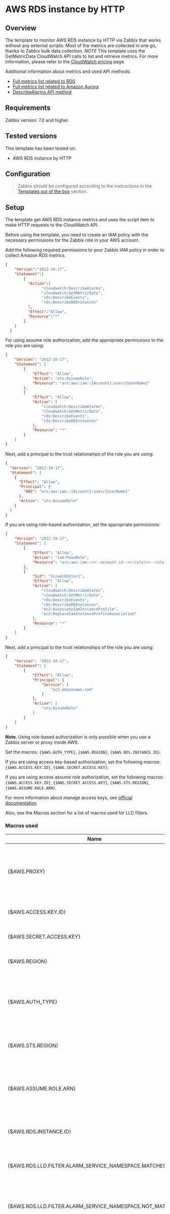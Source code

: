 
# AWS RDS instance by HTTP

## Overview

The template to monitor AWS RDS instance by HTTP via Zabbix that works without any external scripts.
Most of the metrics are collected in one go, thanks to Zabbix bulk data collection.
*NOTE*
This template uses the GetMetricData CloudWatch API calls to list and retrieve metrics.
For more information, please refer to the [CloudWatch pricing](https://aws.amazon.com/cloudwatch/pricing/) page.

Additional information about metrics and used API methods:

* [Full metrics list related to RDS](https://docs.aws.amazon.com/AmazonRDS/latest/UserGuide/rds-metrics.html)
* [Full metrics list related to Amazon Aurora](https://docs.aws.amazon.com/AmazonRDS/latest/AuroraUserGuide/Aurora.AuroraMySQL.Monitoring.Metrics.html#Aurora.AuroraMySQL.Monitoring.Metrics.instances)
* [DescribeAlarms API method](https://docs.aws.amazon.com/AmazonCloudWatch/latest/APIReference/API_DescribeAlarms.html)


## Requirements

Zabbix version: 7.0 and higher.

## Tested versions

This template has been tested on:
- AWS RDS instance by HTTP

## Configuration

> Zabbix should be configured according to the instructions in the [Templates out of the box](https://www.zabbix.com/documentation/7.0/manual/config/templates_out_of_the_box) section.

## Setup

The template get AWS RDS instance metrics and uses the script item to make HTTP requests to the CloudWatch API.

Before using the template, you need to create an IAM policy with the necessary permissions for the Zabbix role in your AWS account.

Add the following required permissions to your Zabbix IAM policy in order to collect Amazon RDS metrics.
```json
{
    "Version":"2012-10-17",
    "Statement":[
        {
          "Action":[
                "cloudwatch:DescribeAlarms",
                "cloudwatch:GetMetricData",
                "rds:DescribeEvents",
                "rds:DescribeDBInstances"
          ],
          "Effect":"Allow",
          "Resource":"*"
        }
    ]
  }
```
For using assume role authorization, add the appropriate permissions to the role you are using:
```json
{
    "Version": "2012-10-17",
    "Statement": [
        {
            "Effect": "Allow",
            "Action": "sts:AssumeRole",
            "Resource": "arn:aws:iam::{Account}:user/{UserName}"
        },
        {
            "Effect": "Allow",
            "Action": [
                "cloudwatch:DescribeAlarms",
                "cloudwatch:GetMetricData",
                "rds:DescribeEvents",
                "rds:DescribeDBInstances"
            ],
            "Resource": "*"
        }
    ]
}
```
Next, add a principal to the trust relationships of the role you are using:
```json
{
  "Version": "2012-10-17",
  "Statement": [
    {
      "Effect": "Allow",
      "Principal": {
        "AWS": "arn:aws:iam::{Account}:user/{UserName}"
      },
      "Action": "sts:AssumeRole"
    }
  ]
}
```
If you are using role-based authorization, set the appropriate permissions:
```json
{
    "Version": "2012-10-17",
    "Statement": [
        {
            "Effect": "Allow",
            "Action": "iam:PassRole",
            "Resource": "arn:aws:iam::<<--account-id-->>:role/<<--role_name-->>"
        },
        {
            "Sid": "VisualEditor1",
            "Effect": "Allow",
            "Action": [
                "cloudwatch:DescribeAlarms",
                "cloudwatch:GetMetricData",
                "rds:DescribeEvents",
                "rds:DescribeDBInstances",
                "ec2:AssociateIamInstanceProfile",
                "ec2:ReplaceIamInstanceProfileAssociation"
            ],
            "Resource": "*"
        }
    ]
}
```
Next, add a principal to the trust relationships of the role you are using:
```json
{
    "Version": "2012-10-17",
    "Statement": [
        {
            "Effect": "Allow",
            "Principal": {
                "Service": [
                    "ec2.amazonaws.com"
                ]
            },
            "Action": [
                "sts:AssumeRole"
            ]
        }
    ]
}
```
**Note**, Using role-based authorization is only possible when you use a Zabbix server or proxy inside AWS.

Set the macros: `{$AWS.AUTH_TYPE}`, `{$AWS.REGION}`, `{$AWS.RDS.INSTANCE.ID}`.

If you are using access key-based authorization, set the following macros: `{$AWS.ACCESS.KEY.ID}`, `{$AWS.SECRET.ACCESS.KEY}`.

If you are using access assume role authorization, set the following macros: `{$AWS.ACCESS.KEY.ID}`, `{$AWS.SECRET.ACCESS.KEY}`, `{$AWS.STS.REGION}`, `{$AWS.ASSUME.ROLE.ARN}`.

For more information about manage access keys, see [official documentation](https://docs.aws.amazon.com/general/latest/gr/aws-sec-cred-types.html#access-keys-and-secret-access-keys)

Also, see the Macros section for a list of macros used for LLD filters.


### Macros used

|Name|Description|Default|
|----|-----------|-------|
|{$AWS.PROXY}|<p>Sets HTTP proxy value. If this macro is empty then no proxy is used.</p>||
|{$AWS.ACCESS.KEY.ID}|<p>Access key ID.</p>||
|{$AWS.SECRET.ACCESS.KEY}|<p>Secret access key.</p>||
|{$AWS.REGION}|<p>Amazon RDS Region code.</p>|`us-west-1`|
|{$AWS.AUTH_TYPE}|<p>Authorization method. Possible values: `access_key`, `assume_role`, `role_base`.</p>|`access_key`|
|{$AWS.STS.REGION}|<p>Region used in assume role request.</p>|`us-east-1`|
|{$AWS.ASSUME.ROLE.ARN}|<p>ARN assume role; add when using the `assume_role` authorization method.</p>||
|{$AWS.RDS.INSTANCE.ID}|<p>RDS DB Instance identifier.</p>||
|{$AWS.RDS.LLD.FILTER.ALARM_SERVICE_NAMESPACE.MATCHES}|<p>Filter of discoverable alarms by namespace.</p>|`.*`|
|{$AWS.RDS.LLD.FILTER.ALARM_SERVICE_NAMESPACE.NOT_MATCHES}|<p>Filter to exclude discovered alarms by namespace.</p>|`CHANGE_IF_NEEDED`|
|{$AWS.RDS.LLD.FILTER.ALARM_NAME.MATCHES}|<p>Filter of discoverable alarms by name.</p>|`.*`|
|{$AWS.RDS.LLD.FILTER.ALARM_NAME.NOT_MATCHES}|<p>Filter to exclude discovered alarms by name.</p>|`CHANGE_IF_NEEDED`|
|{$AWS.RDS.LLD.FILTER.EVENT_CATEGORY.MATCHES}|<p>Filter of discoverable events by category.</p>|`.*`|
|{$AWS.RDS.LLD.FILTER.EVENT_CATEGORY.NOT_MATCHES}|<p>Filter to exclude discovered events by category.</p>|`CHANGE_IF_NEEDED`|
|{$AWS.RDS.LLD.FILTER.EVENT_SOURCE_TYPE.MATCHES}|<p>Filter of discoverable events by source type.</p>|`.*`|
|{$AWS.RDS.LLD.FILTER.EVENT_SOURCE_TYPE.NOT_MATCHES}|<p>Filter to exclude discovered events by source type.</p>|`CHANGE_IF_NEEDED`|
|{$AWS.RDS.CPU.UTIL.WARN.MAX}|<p>The warning threshold of the CPU utilization expressed in %.</p>|`85`|
|{$AWS.RDS.CPU.CREDIT.BALANCE.MIN.WARN}|<p>Minimum number of free earned CPU credits for trigger expression.</p>|`50`|
|{$AWS.EBS.IO.CREDIT.BALANCE.MIN.WARN}|<p>Minimum percentage of I/O credits remaining for trigger expression.</p>|`20`|
|{$AWS.EBS.BYTE.CREDIT.BALANCE.MIN.WARN}|<p>Minimum percentage of Byte credits remaining for trigger expression.</p>|`20`|
|{$AWS.RDS.BURST.CREDIT.BALANCE.MIN.WARN}|<p>Minimum percentage of Byte credits remaining for trigger expression.</p>|`20`|

### Items

|Name|Description|Type|Key and additional info|
|----|-----------|----|-----------------------|
|Get metrics data|<p>Get instance metrics.</p><p>Full metrics list related to RDS: https://docs.aws.amazon.com/AmazonRDS/latest/UserGuide/rds-metrics.html</p><p>Full metrics list related to Amazon Aurora: https://docs.aws.amazon.com/AmazonRDS/latest/AuroraUserGuide/Aurora.AuroraMySQL.Monitoring.Metrics.html#Aurora.AuroraMySQL.Monitoring.Metrics.instances</p>|Script|aws.rds.get_metrics<p>**Preprocessing**</p><ul><li><p>Check for not supported value: `any error`</p><p>⛔️Custom on fail: Discard value</p></li></ul>|
|Get instance info|<p>Get instance info.</p><p>DescribeDBInstances API method: https://docs.aws.amazon.com/AmazonRDS/latest/APIReference/API_DescribeDBInstances.html</p>|Script|aws.rds.get_instance_info<p>**Preprocessing**</p><ul><li><p>Check for not supported value: `any error`</p><p>⛔️Custom on fail: Discard value</p></li></ul>|
|Get instance alarms data|<p>DescribeAlarms API method: https://docs.aws.amazon.com/AmazonCloudWatch/latest/APIReference/API_DescribeAlarms.html</p>|Script|aws.rds.get_alarms<p>**Preprocessing**</p><ul><li><p>Check for not supported value: `any error`</p><p>⛔️Custom on fail: Discard value</p></li></ul>|
|Get instance events data|<p>DescribeEvents API method: https://docs.aws.amazon.com/AmazonRDS/latest/APIReference/API_DescribeEvents.html</p>|Script|aws.rds.get_events<p>**Preprocessing**</p><ul><li><p>Check for not supported value: `any error`</p><p>⛔️Custom on fail: Discard value</p></li></ul>|
|Get metrics check|<p>Data collection check.</p>|Dependent item|aws.rds.metrics.check<p>**Preprocessing**</p><ul><li><p>JSON Path: `$.error`</p><p>⛔️Custom on fail: Set value to</p></li><li><p>Discard unchanged with heartbeat: `3h`</p></li></ul>|
|Get instance info check|<p>Data collection check.</p>|Dependent item|aws.rds.instance_info.check<p>**Preprocessing**</p><ul><li><p>JSON Path: `$.error`</p><p>⛔️Custom on fail: Set value to</p></li><li><p>Discard unchanged with heartbeat: `3h`</p></li></ul>|
|Get alarms check|<p>Data collection check.</p>|Dependent item|aws.rds.alarms.check<p>**Preprocessing**</p><ul><li><p>JSON Path: `$.error`</p><p>⛔️Custom on fail: Set value to</p></li><li><p>Discard unchanged with heartbeat: `3h`</p></li></ul>|
|Get events check|<p>Data collection check.</p>|Dependent item|aws.rds.events.check<p>**Preprocessing**</p><ul><li><p>JSON Path: `$.error`</p><p>⛔️Custom on fail: Set value to</p></li><li><p>Discard unchanged with heartbeat: `3h`</p></li></ul>|
|Class|<p>Contains the name of the compute and memory capacity class of the DB instance.</p>|Dependent item|aws.rds.class<p>**Preprocessing**</p><ul><li><p>JSON Path: `$[*].DBInstanceClass.first()`</p></li><li><p>Discard unchanged with heartbeat: `3h`</p></li></ul>|
|Engine|<p>Database engine.</p>|Dependent item|aws.rds.engine<p>**Preprocessing**</p><ul><li><p>JSON Path: `$..Engine.first()`</p></li><li><p>Discard unchanged with heartbeat: `3h`</p></li></ul>|
|Engine version|<p>Indicates the database engine version.</p>|Dependent item|aws.rds.engine.version<p>**Preprocessing**</p><ul><li><p>JSON Path: `$[*].EngineVersion.first()`</p></li><li><p>Discard unchanged with heartbeat: `3h`</p></li></ul>|
|Status|<p>Specifies the current state of this database.</p><p>All possible status values and their description: https://docs.aws.amazon.com/AmazonRDS/latest/UserGuide/accessing-monitoring.html#Overview.DBInstance.Status</p>|Dependent item|aws.rds.status<p>**Preprocessing**</p><ul><li><p>JSON Path: `$..DBInstanceStatus.first()`</p></li><li><p>Discard unchanged with heartbeat: `3h`</p></li></ul>|
|Storage type|<p>Specifies the storage type associated with DB instance.</p>|Dependent item|aws.rds.storage_type<p>**Preprocessing**</p><ul><li><p>JSON Path: `$[*].StorageType.first()`</p></li><li><p>Discard unchanged with heartbeat: `3h`</p></li></ul>|
|Create time|<p>Provides the date and time the DB instance was created.</p>|Dependent item|aws.rds.create_time<p>**Preprocessing**</p><ul><li><p>JSON Path: `$..InstanceCreateTime.first()`</p></li></ul>|
|Storage: Allocated|<p>Specifies the allocated storage size specified in gibibytes (GiB).</p>|Dependent item|aws.rds.storage.allocated<p>**Preprocessing**</p><ul><li><p>JSON Path: `$[*].AllocatedStorage.first()`</p></li><li><p>Discard unchanged with heartbeat: `3h`</p></li></ul>|
|Storage: Max allocated|<p>The upper limit in gibibytes (GiB) to which Amazon RDS can automatically scale the storage of the DB instance.</p><p>If limit is not specified returns -1.</p>|Dependent item|aws.rds.storage.max_allocated<p>**Preprocessing**</p><ul><li><p>JavaScript: `The text is too long. Please see the template.`</p></li><li><p>Discard unchanged with heartbeat: `3h`</p></li></ul>|
|Read replica: State|<p>The status of a read replica. If the instance isn't a read replica, this is blank.</p><p>Boolean value that is true if the instance is operating normally, or false if the instance is in an error state.</p>|Dependent item|aws.rds.read_replica_state<p>**Preprocessing**</p><ul><li><p>JSON Path: `$..StatusInfos..Normal.first()`</p><p>⛔️Custom on fail: Discard value</p></li><li>Boolean to decimal</li><li><p>Discard unchanged with heartbeat: `3h`</p></li></ul>|
|Read replica: Status|<p>The status of a read replica. If the instance isn't a read replica, this is blank.</p><p>Status of the DB instance. For a StatusType of read replica, the values can be replicating, replication stop point set, replication stop point reached, error, stopped, or terminated.</p>|Dependent item|aws.rds.read_replica_status<p>**Preprocessing**</p><ul><li><p>JSON Path: `$..StatusInfos..Status.first()`</p><p>⛔️Custom on fail: Discard value</p></li><li><p>Discard unchanged with heartbeat: `3h`</p></li></ul>|
|Swap usage|<p>The amount of swap space used.</p><p>This metric is available for the Aurora PostgreSQL DB instance classes db.t3.medium, db.t3.large, db.r4.large, db.r4.xlarge, db.r5.large, db.r5.xlarge, db.r6g.large, and db.r6g.xlarge.</p><p>For Aurora MySQL, this metric applies only to db.t* DB instance classes.</p><p>This metric is not available for SQL Server.</p>|Dependent item|aws.rds.swap_usage<p>**Preprocessing**</p><ul><li><p>JSON Path: `$.[?(@.Label == "SwapUsage")].Values.first().first()`</p><p>⛔️Custom on fail: Discard value</p></li></ul>|
|Disk: Write IOPS|<p>The number of write records generated per second. This is more or less the number of log records generated by the database. These do not correspond to 8K page writes, and do not correspond to network packets sent.</p>|Dependent item|aws.rds.write_iops.rate<p>**Preprocessing**</p><ul><li><p>JSON Path: `$.[?(@.Label == "WriteIOPS")].Values.first().first()`</p><p>⛔️Custom on fail: Discard value</p></li></ul>|
|Disk: Write latency|<p>The average amount of time taken per disk I/O operation.</p>|Dependent item|aws.rds.write_latency<p>**Preprocessing**</p><ul><li><p>JSON Path: `$.[?(@.Label == "WriteLatency")].Values.first().first()`</p><p>⛔️Custom on fail: Discard value</p></li></ul>|
|Disk: Write throughput|<p>The average number of bytes written to persistent storage every second.</p>|Dependent item|aws.rds.write_throughput.rate<p>**Preprocessing**</p><ul><li><p>JSON Path: `$.[?(@.Label == "WriteThroughput")].Values.first().first()`</p><p>⛔️Custom on fail: Discard value</p></li></ul>|
|Network: Receive throughput|<p>The incoming (Receive) network traffic on the DB instance, including both customer database traffic and Amazon RDS traffic used for monitoring and replication.</p>|Dependent item|aws.rds.network_receive_throughput.rate<p>**Preprocessing**</p><ul><li><p>JSON Path: `The text is too long. Please see the template.`</p><p>⛔️Custom on fail: Discard value</p></li></ul>|
|Burst balance|<p>The percent of General Purpose SSD (gp2) burst-bucket I/O credits available.</p>|Dependent item|aws.rds.burst_balance<p>**Preprocessing**</p><ul><li><p>JSON Path: `$.[?(@.Label == "BurstBalance")].Values.first().first()`</p><p>⛔️Custom on fail: Discard value</p></li></ul>|
|CPU: Utilization|<p>The percentage of CPU utilization.</p>|Dependent item|aws.rds.cpu.utilization<p>**Preprocessing**</p><ul><li><p>JSON Path: `$.[?(@.Label == "CPUUtilization")].Values.first().first()`</p><p>⛔️Custom on fail: Discard value</p></li></ul>|
|Credit CPU: Balance|<p>The number of CPU credits that an instance has accumulated, reported at 5-minute intervals.</p><p>You can use this metric to determine how long a DB instance can burst beyond its baseline performance level at a given rate.</p><p>When an instance is running, credits in the CPUCreditBalance don't expire. When the instance stops, the CPUCreditBalance does not persist, and all accrued credits are lost.</p><p></p><p>This metric applies only to db.t2.small and db.t2.medium instances for Aurora MySQL, and to db.t3 instances for Aurora PostgreSQL.</p>|Dependent item|aws.rds.cpu.credit_balance<p>**Preprocessing**</p><ul><li><p>JSON Path: `$.[?(@.Label == "CPUCreditBalance")].Values.first().first()`</p><p>⛔️Custom on fail: Discard value</p></li></ul>|
|Credit CPU: Usage|<p>The number of CPU credits consumed during the specified period, reported at 5-minute intervals.</p><p>This metric measures the amount of time during which physical CPUs have been used for processing instructions by virtual CPUs allocated to the DB instance.</p><p></p><p>This metric applies only to db.t2.small and db.t2.medium instances for Aurora MySQL, and to db.t3 instances for Aurora PostgreSQL</p>|Dependent item|aws.rds.cpu.credit_usage<p>**Preprocessing**</p><ul><li><p>JSON Path: `$.[?(@.Label == "CPUCreditUsage")].Values.first().first()`</p><p>⛔️Custom on fail: Discard value</p></li></ul>|
|Connections|<p>The number of client network connections to the database instance.</p><p>The number of database sessions can be higher than the metric value because the metric value doesn't include the following:</p><p></p><p>- Sessions that no longer have a network connection but which the database hasn't cleaned up</p><p>- Sessions created by the database engine for its own purposes</p><p>- Sessions created by the database engine's parallel execution capabilities</p><p>- Sessions created by the database engine job scheduler</p><p>- Amazon Aurora/RDS connections</p>|Dependent item|aws.rds.database_connections<p>**Preprocessing**</p><ul><li><p>JSON Path: `The text is too long. Please see the template.`</p><p>⛔️Custom on fail: Discard value</p></li></ul>|
|Disk: Queue depth|<p>The number of outstanding read/write requests waiting to access the disk.</p>|Dependent item|aws.rds.disk_queue_depth<p>**Preprocessing**</p><ul><li><p>JSON Path: `$.[?(@.Label == "DiskQueueDepth")].Values.first().first()`</p><p>⛔️Custom on fail: Discard value</p></li></ul>|
|EBS: Byte balance|<p>The percentage of throughput credits remaining in the burst bucket of your RDS database. This metric is available for basic monitoring only.</p><p>To find the instance sizes that support this metric, see the instance sizes with an asterisk (*) in the EBS optimized by default table (https://docs.aws.amazon.com/AWSEC2/latest/UserGuide/ebs-optimized.html#current) in Amazon RDS User Guide for Linux Instances.</p>|Dependent item|aws.rds.ebs_byte_balance<p>**Preprocessing**</p><ul><li><p>JSON Path: `$.[?(@.Label == "EBSByteBalance%")].Values.first().first()`</p><p>⛔️Custom on fail: Discard value</p></li></ul>|
|EBS: IO balance|<p>The percentage of I/O credits remaining in the burst bucket of your RDS database. This metric is available for basic monitoring only.</p><p>To find the instance sizes that support this metric, see the instance sizes with an asterisk (*) in the EBS optimized by default table (https://docs.aws.amazon.com/AWSEC2/latest/UserGuide/ebs-optimized.html#current) in Amazon RDS User Guide for Linux Instances.</p>|Dependent item|aws.rds.ebs_io_balance<p>**Preprocessing**</p><ul><li><p>JSON Path: `$.[?(@.Label == "EBSIOBalance%")].Values.first().first()`</p><p>⛔️Custom on fail: Discard value</p></li></ul>|
|Memory, freeable|<p>The amount of available random access memory.</p><p></p><p>For MariaDB, MySQL, Oracle, and PostgreSQL DB instances, this metric reports the value of the MemAvailable field of /proc/meminfo.</p>|Dependent item|aws.rds.freeable_memory<p>**Preprocessing**</p><ul><li><p>JSON Path: `$.[?(@.Label == "FreeableMemory")].Values.first().first()`</p><p>⛔️Custom on fail: Discard value</p></li></ul>|
|Storage: Local free|<p>The amount of local storage available, in bytes.</p><p></p><p>Unlike for other DB engines, for Aurora DB instances this metric reports the amount of storage available to each DB instance.</p><p>This value depends on the DB instance class. You can increase the amount of free storage space for an instance by choosing a larger DB instance class for your instance.</p><p>(This doesn't apply to Aurora Serverless v2.)</p>|Dependent item|aws.rds.free_local_storage<p>**Preprocessing**</p><ul><li><p>JSON Path: `$.[?(@.Label == "FreeLocalStorage")].Values.first().first()`</p><p>⛔️Custom on fail: Discard value</p></li></ul>|
|Network: Receive throughput|<p>The incoming (receive) network traffic on the DB instance, including both customer database traffic and Amazon RDS traffic used for monitoring and replication.</p><p>For Amazon Aurora: The amount of network throughput received from the Aurora storage subsystem by each instance in the DB cluster.</p>|Dependent item|aws.rds.storage_network_receive_throughput<p>**Preprocessing**</p><ul><li><p>JSON Path: `The text is too long. Please see the template.`</p><p>⛔️Custom on fail: Discard value</p></li></ul>|
|Network: Transmit throughput|<p>The outgoing (transmit) network traffic on the DB instance, including both customer database traffic and Amazon RDS traffic used for monitoring and replication.</p><p>For Amazon Aurora: The amount of network throughput sent to the Aurora storage subsystem by each instance in the Aurora MySQL DB cluster.</p>|Dependent item|aws.rds.storage_network_transmit_throughput<p>**Preprocessing**</p><ul><li><p>JSON Path: `The text is too long. Please see the template.`</p><p>⛔️Custom on fail: Discard value</p></li></ul>|
|Disk: Read IOPS|<p>The average number of disk I/O operations per second. Aurora PostgreSQL-Compatible Edition reports read and write IOPS separately, in 1-minute intervals.</p>|Dependent item|aws.rds.read_iops.rate<p>**Preprocessing**</p><ul><li><p>JSON Path: `$.[?(@.Label == "ReadIOPS")].Values.first().first()`</p><p>⛔️Custom on fail: Discard value</p></li></ul>|
|Disk: Read latency|<p>The average amount of time taken per disk I/O operation.</p>|Dependent item|aws.rds.read_latency<p>**Preprocessing**</p><ul><li><p>JSON Path: `$.[?(@.Label == "ReadLatency")].Values.first().first()`</p><p>⛔️Custom on fail: Discard value</p></li></ul>|
|Disk: Read throughput|<p>The average number of bytes read from disk per second.</p>|Dependent item|aws.rds.read_throughput.rate<p>**Preprocessing**</p><ul><li><p>JSON Path: `$.[?(@.Label == "ReadThroughput")].Values.first().first()`</p><p>⛔️Custom on fail: Discard value</p></li></ul>|
|Network: Transmit throughput|<p>The outgoing (Transmit) network traffic on the DB instance, including both customer database traffic and Amazon RDS traffic used for monitoring and replication.</p>|Dependent item|aws.rds.network_transmit_throughput.rate<p>**Preprocessing**</p><ul><li><p>JSON Path: `The text is too long. Please see the template.`</p><p>⛔️Custom on fail: Discard value</p></li></ul>|
|Network: Throughput|<p>The amount of network throughput both received from and transmitted to clients by each instance in the Aurora MySQL DB cluster, in bytes per second. This throughput doesn't include network traffic between instances in the DB cluster and the cluster volume.</p>|Dependent item|aws.rds.network_throughput.rate<p>**Preprocessing**</p><ul><li><p>JSON Path: `$.[?(@.Label == "NetworkThroughput")].Values.first().first()`</p><p>⛔️Custom on fail: Discard value</p></li></ul>|
|Storage: Space free|<p>The amount of available storage space.</p>|Dependent item|aws.rds.free_storage_space<p>**Preprocessing**</p><ul><li><p>JSON Path: `$.[?(@.Label == "FreeStorageSpace")].Values.first().first()`</p><p>⛔️Custom on fail: Discard value</p></li></ul>|
|Disk: Read IOPS, local storage|<p>The average number of disk read I/O operations to local storage per second. Only applies to Multi-AZ DB clusters.</p>|Dependent item|aws.rds.read_iops_local_storage.rate<p>**Preprocessing**</p><ul><li><p>JSON Path: `The text is too long. Please see the template.`</p><p>⛔️Custom on fail: Discard value</p></li></ul>|
|Disk: Read latency, local storage|<p>The average amount of time taken per disk I/O operation for local storage. Only applies to Multi-AZ DB clusters.</p>|Dependent item|aws.rds.read_latency_local_storage<p>**Preprocessing**</p><ul><li><p>JSON Path: `The text is too long. Please see the template.`</p><p>⛔️Custom on fail: Discard value</p></li></ul>|
|Disk: Read throughput, local storage|<p>The average number of bytes read from disk per second for local storage. Only applies to Multi-AZ DB clusters.</p>|Dependent item|aws.rds.read_throughput_local_storage.rate<p>**Preprocessing**</p><ul><li><p>JSON Path: `The text is too long. Please see the template.`</p><p>⛔️Custom on fail: Discard value</p></li></ul>|
|Replication: Lag|<p>The amount of time a read replica DB instance lags behind the source DB instance. Applies to MySQL, MariaDB, Oracle, PostgreSQL, and SQL Server read replicas.</p>|Dependent item|aws.rds.replica_lag<p>**Preprocessing**</p><ul><li><p>JSON Path: `$.[?(@.Label == "ReplicaLag")].Values.first().first()`</p><p>⛔️Custom on fail: Discard value</p></li></ul>|
|Disk: Write IOPS, local storage|<p>The average number of disk write I/O operations per second on local storage in a Multi-AZ DB cluster.</p>|Dependent item|aws.rds.write_iops_local_storage.rate<p>**Preprocessing**</p><ul><li><p>JSON Path: `The text is too long. Please see the template.`</p><p>⛔️Custom on fail: Discard value</p></li></ul>|
|Disk: Write latency, local storage|<p>The average amount of time taken per disk I/O operation on local storage in a Multi-AZ DB cluster.</p>|Dependent item|aws.rds.write_latency_local_storage<p>**Preprocessing**</p><ul><li><p>JSON Path: `The text is too long. Please see the template.`</p><p>⛔️Custom on fail: Discard value</p></li></ul>|
|Disk: Write throughput, local storage|<p>The average number of bytes written to disk per second for local storage.</p>|Dependent item|aws.rds.write_throughput_local_storage.rate<p>**Preprocessing**</p><ul><li><p>JSON Path: `The text is too long. Please see the template.`</p><p>⛔️Custom on fail: Discard value</p></li></ul>|
|SQLServer: Failed agent jobs|<p>The number of failed Microsoft SQL Server Agent jobs during the last minute.</p>|Dependent item|aws.rds.failed_sql_server_agent_jobs_count<p>**Preprocessing**</p><ul><li><p>JSON Path: `The text is too long. Please see the template.`</p><p>⛔️Custom on fail: Discard value</p></li></ul>|
|Disk: Binlog Usage|<p>The amount of disk space occupied by binary logs on the master. Applies to MySQL read replicas.</p>|Dependent item|aws.rds.bin_log_disk_usage<p>**Preprocessing**</p><ul><li><p>JSON Path: `$.[?(@.Label == "BinLogDiskUsage")].Values.first().first()`</p><p>⛔️Custom on fail: Discard value</p></li></ul>|

### Triggers

|Name|Description|Expression|Severity|Dependencies and additional info|
|----|-----------|----------|--------|--------------------------------|
|Failed to get metrics data|<p>Failed to get CloudWatch metrics for RDS.</p>|`length(last(/AWS RDS instance by HTTP/aws.rds.metrics.check))>0`|Warning||
|Failed to get instance data|<p>Failed to get CloudWatch instance info for RDS.</p>|`length(last(/AWS RDS instance by HTTP/aws.rds.instance_info.check))>0`|Warning||
|Failed to get alarms data|<p>Failed to get CloudWatch alarms for RDS.</p>|`length(last(/AWS RDS instance by HTTP/aws.rds.alarms.check))>0`|Warning||
|Failed to get events data|<p>Failed to get CloudWatch events for RDS.</p>|`length(last(/AWS RDS instance by HTTP/aws.rds.events.check))>0`|Warning||
|Read replica in error state|<p>The status of a read replica.<br>False if the instance is in an error state.</p>|`last(/AWS RDS instance by HTTP/aws.rds.read_replica_state)=0`|Average||
|Burst balance is too low||`max(/AWS RDS instance by HTTP/aws.rds.burst_balance,5m)<{$AWS.RDS.BURST.CREDIT.BALANCE.MIN.WARN}`|Warning||
|High CPU utilization|<p>The CPU utilization is too high. The system might be slow to respond.</p>|`min(/AWS RDS instance by HTTP/aws.rds.cpu.utilization,15m)>{$AWS.RDS.CPU.UTIL.WARN.MAX}`|Warning||
|Instance CPU Credit balance is too low|<p>The number of earned CPU credits has been less than {$AWS.RDS.CPU.CREDIT.BALANCE.MIN.WARN} in the last 5 minutes.</p>|`max(/AWS RDS instance by HTTP/aws.rds.cpu.credit_balance,5m)<{$AWS.RDS.CPU.CREDIT.BALANCE.MIN.WARN}`|Warning||
|Byte Credit balance is too low||`max(/AWS RDS instance by HTTP/aws.rds.ebs_byte_balance,5m)<{$AWS.EBS.BYTE.CREDIT.BALANCE.MIN.WARN}`|Warning||
|I/O Credit balance is too low||`max(/AWS RDS instance by HTTP/aws.rds.ebs_io_balance,5m)<{$AWS.EBS.IO.CREDIT.BALANCE.MIN.WARN}`|Warning||

### LLD rule Instance Alarms discovery

|Name|Description|Type|Key and additional info|
|----|-----------|----|-----------------------|
|Instance Alarms discovery|<p>Discovery instance alarms.</p>|Dependent item|aws.rds.alarms.discovery<p>**Preprocessing**</p><ul><li><p>JavaScript: `The text is too long. Please see the template.`</p></li><li><p>Discard unchanged with heartbeat: `3h`</p></li></ul>|

### Item prototypes for Instance Alarms discovery

|Name|Description|Type|Key and additional info|
|----|-----------|----|-----------------------|
|[{#ALARM_NAME}]: State reason|<p>An explanation for the alarm state, in text format.</p><p>Alarm description:</p><p>{#ALARM_DESCRIPTION}</p>|Dependent item|aws.rds.alarm.state_reason["{#ALARM_NAME}"]<p>**Preprocessing**</p><ul><li><p>JSON Path: `$.[?(@.AlarmName == "{#ALARM_NAME}")].StateReason.first()`</p><p>⛔️Custom on fail: Discard value</p></li><li><p>Discard unchanged with heartbeat: `3h`</p></li></ul>|
|[{#ALARM_NAME}]: State|<p>The state value for the alarm. Possible values: 0 (OK), 1 (INSUFFICIENT_DATA), 2 (ALARM).</p><p>Alarm description:</p><p>{#ALARM_DESCRIPTION}</p>|Dependent item|aws.rds.alarm.state["{#ALARM_NAME}"]<p>**Preprocessing**</p><ul><li><p>JSON Path: `$.[?(@.AlarmName == "{#ALARM_NAME}")].StateValue.first()`</p><p>⛔️Custom on fail: Set value to: `3`</p></li><li><p>JavaScript: `The text is too long. Please see the template.`</p></li></ul>|

### Trigger prototypes for Instance Alarms discovery

|Name|Description|Expression|Severity|Dependencies and additional info|
|----|-----------|----------|--------|--------------------------------|
|[{#ALARM_NAME}] has 'Alarm' state|<p>Alarm "{#ALARM_NAME}" has 'Alarm' state.<br>Reason: {ITEM.LASTVALUE2}</p>|`last(/AWS RDS instance by HTTP/aws.rds.alarm.state["{#ALARM_NAME}"])=2 and length(last(/AWS RDS instance by HTTP/aws.rds.alarm.state_reason["{#ALARM_NAME}"]))>0`|Average||
|[{#ALARM_NAME}] has 'Insufficient data' state|<p>Either the alarm has just started, the metric is not available, or not enough data is available for the metric to determine the alarm state.</p>|`last(/AWS RDS instance by HTTP/aws.rds.alarm.state["{#ALARM_NAME}"])=1`|Info||

### LLD rule Aurora metrics discovery

|Name|Description|Type|Key and additional info|
|----|-----------|----|-----------------------|
|Aurora metrics discovery|<p>Discovery Amazon Aurora metrics.</p><p>https://docs.aws.amazon.com/AmazonRDS/latest/AuroraUserGuide/Aurora.AuroraMySQL.Monitoring.Metrics.html#Aurora.AuroraMySQL.Monitoring.Metrics.instances</p>|Dependent item|aws.rds.aurora.discovery<p>**Preprocessing**</p><ul><li><p>JavaScript: `The text is too long. Please see the template.`</p></li><li><p>Discard unchanged with heartbeat: `6h`</p></li></ul>|

### Item prototypes for Aurora metrics discovery

|Name|Description|Type|Key and additional info|
|----|-----------|----|-----------------------|
|Row lock time|<p>The total time spent acquiring row locks for InnoDB tables.</p>|Dependent item|aws.rds.row_locktime[{#SINGLETON}]<p>**Preprocessing**</p><ul><li><p>JSON Path: `$.[?(@.Label == "RowLockTime")].Values.first().first()`</p><p>⛔️Custom on fail: Discard value</p></li></ul>|
|Operations: Select throughput|<p>The average number of select queries per second.</p>|Dependent item|aws.rds.select_throughput.rate[{#SINGLETON}]<p>**Preprocessing**</p><ul><li><p>JSON Path: `$.[?(@.Label == "SelectThroughput")].Values.first().first()`</p><p>⛔️Custom on fail: Discard value</p></li></ul>|
|Operations: Select latency|<p>The amount of latency for select queries.</p>|Dependent item|aws.rds.select_latency[{#SINGLETON}]<p>**Preprocessing**</p><ul><li><p>JSON Path: `$.[?(@.Label == "SelectLatency")].Values.first().first()`</p><p>⛔️Custom on fail: Discard value</p></li></ul>|
|Replication: Lag, max|<p>The maximum amount of lag between the primary instance and each Aurora DB instance in the DB cluster.</p>|Dependent item|aws.rds.aurora_replica_lag.max[{#SINGLETON}]<p>**Preprocessing**</p><ul><li><p>JSON Path: `The text is too long. Please see the template.`</p><p>⛔️Custom on fail: Discard value</p></li></ul>|
|Replication: Lag, min|<p>The minimum amount of lag between the primary instance and each Aurora DB instance in the DB cluster.</p>|Dependent item|aws.rds.aurora_replica_lag.min[{#SINGLETON}]<p>**Preprocessing**</p><ul><li><p>JSON Path: `The text is too long. Please see the template.`</p><p>⛔️Custom on fail: Discard value</p></li></ul>|
|Replication: Lag|<p>For an Aurora replica, the amount of lag when replicating updates from the primary instance.</p>|Dependent item|aws.rds.aurora_replica_lag[{#SINGLETON}]<p>**Preprocessing**</p><ul><li><p>JSON Path: `$.[?(@.Label == "AuroraReplicaLag")].Values.first().first()`</p><p>⛔️Custom on fail: Discard value</p></li></ul>|
|Buffer Cache hit ratio|<p>The percentage of requests that are served by the buffer cache.</p>|Dependent item|aws.rds.buffer_cache_hit_ratio[{#SINGLETON}]<p>**Preprocessing**</p><ul><li><p>JSON Path: `The text is too long. Please see the template.`</p><p>⛔️Custom on fail: Discard value</p></li></ul>|
|Operations: Commit latency|<p>The amount of latency for commit operations.</p>|Dependent item|aws.rds.commit_latency[{#SINGLETON}]<p>**Preprocessing**</p><ul><li><p>JSON Path: `$.[?(@.Label == "CommitLatency")].Values.first().first()`</p><p>⛔️Custom on fail: Discard value</p></li></ul>|
|Operations: Commit throughput|<p>The average number of commit operations per second.</p>|Dependent item|aws.rds.commit_throughput.rate[{#SINGLETON}]<p>**Preprocessing**</p><ul><li><p>JSON Path: `$.[?(@.Label == "CommitThroughput")].Values.first().first()`</p><p>⛔️Custom on fail: Discard value</p></li></ul>|
|Deadlocks, rate|<p>The average number of deadlocks in the database per second.</p>|Dependent item|aws.rds.deadlocks.rate[{#SINGLETON}]<p>**Preprocessing**</p><ul><li><p>JSON Path: `$.[?(@.Label == "Deadlocks")].Values.first().first()`</p><p>⛔️Custom on fail: Discard value</p></li></ul>|
|Engine uptime|<p>The amount of time that the instance has been running.</p>|Dependent item|aws.rds.engine_uptime[{#SINGLETON}]<p>**Preprocessing**</p><ul><li><p>JSON Path: `$.[?(@.Label == "EngineUptime")].Values.first().first()`</p><p>⛔️Custom on fail: Discard value</p></li></ul>|
|Rollback segment history list length|<p>The undo logs that record committed transactions with delete-marked records. These records are scheduled to be processed by the InnoDB purge operation.</p>|Dependent item|aws.rds.rollback_segment_history_list_length[{#SINGLETON}]<p>**Preprocessing**</p><ul><li><p>JSON Path: `The text is too long. Please see the template.`</p><p>⛔️Custom on fail: Discard value</p></li></ul>|
|Network: Throughput|<p>The amount of network throughput received from and sent to the Aurora storage subsystem by each instance in the Aurora MySQL DB cluster.</p>|Dependent item|aws.rds.storage_network_throughput[{#SINGLETON}]<p>**Preprocessing**</p><ul><li><p>JSON Path: `The text is too long. Please see the template.`</p><p>⛔️Custom on fail: Discard value</p></li></ul>|

### LLD rule Aurora MySQL metrics discovery

|Name|Description|Type|Key and additional info|
|----|-----------|----|-----------------------|
|Aurora MySQL metrics discovery|<p>Discovery Aurora MySQL metrics.</p><p>Storage types:</p><p> aurora (for MySQL 5.6-compatible Aurora)</p><p> aurora-mysql (for MySQL 5.7-compatible and MySQL 8.0-compatible Aurora)</p>|Dependent item|aws.rds.postgresql.discovery<p>**Preprocessing**</p><ul><li><p>JavaScript: `The text is too long. Please see the template.`</p></li><li><p>Discard unchanged with heartbeat: `6h`</p></li></ul>|

### Item prototypes for Aurora MySQL metrics discovery

|Name|Description|Type|Key and additional info|
|----|-----------|----|-----------------------|
|Operations: Delete latency|<p>The amount of latency for delete queries.</p>|Dependent item|aws.rds.delete_latency[{#SINGLETON}]<p>**Preprocessing**</p><ul><li><p>JSON Path: `$.[?(@.Label == "DeleteLatency")].Values.first().first()`</p><p>⛔️Custom on fail: Discard value</p></li></ul>|
|Operations: Delete throughput|<p>The average number of delete queries per second.</p>|Dependent item|aws.rds.delete_throughput.rate[{#SINGLETON}]<p>**Preprocessing**</p><ul><li><p>JSON Path: `$.[?(@.Label == "DeleteThroughput")].Values.first().first()`</p><p>⛔️Custom on fail: Discard value</p></li></ul>|
|DML: Latency|<p>The amount of latency for inserts, updates, and deletes.</p>|Dependent item|aws.rds.dml_latency[{#SINGLETON}]<p>**Preprocessing**</p><ul><li><p>JSON Path: `$.[?(@.Label == "DMLLatency")].Values.first().first()`</p><p>⛔️Custom on fail: Discard value</p></li></ul>|
|DML: Throughput|<p>The average number of inserts, updates, and deletes per second.</p>|Dependent item|aws.rds.dml_throughput.rate[{#SINGLETON}]<p>**Preprocessing**</p><ul><li><p>JSON Path: `$.[?(@.Label == "DMLThroughput")].Values.first().first()`</p><p>⛔️Custom on fail: Discard value</p></li></ul>|
|DDL: Latency|<p>The amount of latency for data definition language (DDL) requests - for example, create, alter, and drop requests.</p>|Dependent item|aws.rds.ddl_latency[{#SINGLETON}]<p>**Preprocessing**</p><ul><li><p>JSON Path: `$.[?(@.Label == "DDLLatency")].Values.first().first()`</p><p>⛔️Custom on fail: Discard value</p></li></ul>|
|DDL: Throughput|<p>The average number of DDL requests per second.</p>|Dependent item|aws.rds.ddl_throughput.rate[{#SINGLETON}]<p>**Preprocessing**</p><ul><li><p>JSON Path: `$.[?(@.Label == "DDLThroughput")].Values.first().first()`</p><p>⛔️Custom on fail: Discard value</p></li></ul>|
|Backtrack: Window, actual|<p>The difference between the target backtrack window and the actual backtrack window.</p>|Dependent item|aws.rds.backtrack_window_actual[{#SINGLETON}]<p>**Preprocessing**</p><ul><li><p>JSON Path: `The text is too long. Please see the template.`</p><p>⛔️Custom on fail: Discard value</p></li></ul>|
|Backtrack: Window, alert|<p>The number of times that the actual backtrack window is smaller than the target backtrack window for a given period of time.</p>|Dependent item|aws.rds.backtrack_window_alert[{#SINGLETON}]<p>**Preprocessing**</p><ul><li><p>JSON Path: `The text is too long. Please see the template.`</p><p>⛔️Custom on fail: Discard value</p></li></ul>|
|Transactions: Blocked, rate|<p>The average number of transactions in the database that are blocked per second.</p>|Dependent item|aws.rds.blocked_transactions.rate[{#SINGLETON}]<p>**Preprocessing**</p><ul><li><p>JSON Path: `The text is too long. Please see the template.`</p><p>⛔️Custom on fail: Discard value</p></li></ul>|
|Replication: Binlog lag|<p>The amount of time that a binary log replica DB cluster running on Aurora MySQL-Compatible Edition lags behind the binary log replication source.</p><p>A lag means that the source is generating records faster than the replica can apply them.</p><p>The metric value indicates the following:</p><p></p><p>A high value: The replica is lagging the replication source.</p><p>0 or a value close to 0: The replica process is active and current.</p><p>-1: Aurora can't determine the lag, which can happen during replica setup or when the replica is in an error state</p>|Dependent item|aws.rds.aurora_replication_binlog_lag[{#SINGLETON}]<p>**Preprocessing**</p><ul><li><p>JSON Path: `The text is too long. Please see the template.`</p><p>⛔️Custom on fail: Discard value</p></li></ul>|
|Transactions: Active, rate|<p>The average number of current transactions executing on an Aurora database instance per second.</p><p>By default, Aurora doesn't enable this metric. To begin measuring this value, set innodb_monitor_enable='all' in the DB parameter group for a specific DB instance.</p>|Dependent item|aws.rds.aurora_transactions_active.rate[{#SINGLETON}]<p>**Preprocessing**</p><ul><li><p>JSON Path: `The text is too long. Please see the template.`</p><p>⛔️Custom on fail: Discard value</p></li></ul>|
|Connections: Aborted|<p>The number of client connections that have not been closed properly.</p>|Dependent item|aws.rds.aurora_clients_aborted[{#SINGLETON}]<p>**Preprocessing**</p><ul><li><p>JSON Path: `$.[?(@.Label == "AbortedClients")].Values.first().first()`</p><p>⛔️Custom on fail: Discard value</p></li></ul>|
|Operations: Insert latency|<p>The amount of latency for insert queries, in milliseconds.</p>|Dependent item|aws.rds.insert_latency[{#SINGLETON}]<p>**Preprocessing**</p><ul><li><p>JSON Path: `$.[?(@.Label == "InsertLatency")].Values.first().first()`</p><p>⛔️Custom on fail: Discard value</p></li></ul>|
|Operations: Insert throughput|<p>The average number of insert queries per second.</p>|Dependent item|aws.rds.insert_throughput.rate[{#SINGLETON}]<p>**Preprocessing**</p><ul><li><p>JSON Path: `$.[?(@.Label == "InsertThroughput")].Values.first().first()`</p><p>⛔️Custom on fail: Discard value</p></li></ul>|
|Login failures, rate|<p>The average number of failed login attempts per second.</p>|Dependent item|aws.rds.login_failures.rate[{#SINGLETON}]<p>**Preprocessing**</p><ul><li><p>JSON Path: `$.[?(@.Label == "LoginFailures")].Values.first().first()`</p><p>⛔️Custom on fail: Discard value</p></li></ul>|
|Queries, rate|<p>The average number of queries executed per second.</p>|Dependent item|aws.rds.queries.rate[{#SINGLETON}]<p>**Preprocessing**</p><ul><li><p>JSON Path: `$.[?(@.Label == "Queries")].Values.first().first()`</p><p>⛔️Custom on fail: Discard value</p></li></ul>|
|Resultset cache hit ratio|<p>The percentage of requests that are served by the Resultset cache.</p>|Dependent item|aws.rds.result_set_cache_hit_ratio[{#SINGLETON}]<p>**Preprocessing**</p><ul><li><p>JSON Path: `The text is too long. Please see the template.`</p><p>⛔️Custom on fail: Discard value</p></li></ul>|
|Binary log files, number|<p>The number of binlog files generated.</p>|Dependent item|aws.rds.num_binary_log_files[{#SINGLETON}]<p>**Preprocessing**</p><ul><li><p>JSON Path: `$.[?(@.Label == "NumBinaryLogFiles")].Values.first().first()`</p><p>⛔️Custom on fail: Discard value</p></li></ul>|
|Binary log files, size|<p>The total size of the binlog files.</p>|Dependent item|aws.rds.sum_binary_log_files[{#SINGLETON}]<p>**Preprocessing**</p><ul><li><p>JSON Path: `$.[?(@.Label == "SumBinaryLogSize")].Values.first().first()`</p><p>⛔️Custom on fail: Discard value</p></li></ul>|
|Operations: Update latency|<p>The amount of latency for update queries.</p>|Dependent item|aws.rds.update_latency[{#SINGLETON}]<p>**Preprocessing**</p><ul><li><p>JSON Path: `$.[?(@.Label == "UpdateLatency")].Values.first().first()`</p><p>⛔️Custom on fail: Discard value</p></li></ul>|
|Operations: Update throughput|<p>The average number of update queries per second.</p>|Dependent item|aws.rds.update_throughput.rate[{#SINGLETON}]<p>**Preprocessing**</p><ul><li><p>JSON Path: `$.[?(@.Label == "UpdateThroughput")].Values.first().first()`</p><p>⛔️Custom on fail: Discard value</p></li></ul>|

### LLD rule Instance Events discovery

|Name|Description|Type|Key and additional info|
|----|-----------|----|-----------------------|
|Instance Events discovery|<p>Discovery instance events.</p>|Dependent item|aws.rds.events.discovery<p>**Preprocessing**</p><ul><li><p>JavaScript: `The text is too long. Please see the template.`</p></li><li><p>Discard unchanged with heartbeat: `3h`</p></li></ul>|

### Item prototypes for Instance Events discovery

|Name|Description|Type|Key and additional info|
|----|-----------|----|-----------------------|
|[{#EVENT_CATEGORY}]: {#EVENT_SOURCE_TYPE}/{#EVENT_SOURCE_ID}: Message|<p>Provides the text of this event.</p>|Dependent item|aws.rds.event_message["{#EVENT_CATEGORY}/{#EVENT_SOURCE_TYPE}/{#EVENT_SOURCE_ID}"]<p>**Preprocessing**</p><ul><li><p>JSON Path: `The text is too long. Please see the template.`</p><p>⛔️Custom on fail: Discard value</p></li><li><p>JSON Path: `$[-1]`</p></li><li><p>Discard unchanged with heartbeat: `3h`</p></li></ul>|
|[{#EVENT_CATEGORY}]: {#EVENT_SOURCE_TYPE}/{#EVENT_SOURCE_ID} : Date|<p>Provides the text of this event.</p>|Dependent item|aws.rds.event_date["{#EVENT_CATEGORY}/{#EVENT_SOURCE_TYPE}/{#EVENT_SOURCE_ID}"]<p>**Preprocessing**</p><ul><li><p>JSON Path: `The text is too long. Please see the template.`</p><p>⛔️Custom on fail: Discard value</p></li><li><p>JSON Path: `$[-1]`</p></li><li><p>Discard unchanged with heartbeat: `3h`</p></li></ul>|

## Feedback

Please report any issues with the template at [`https://support.zabbix.com`](https://support.zabbix.com)

You can also provide feedback, discuss the template, or ask for help at [`ZABBIX forums`](https://www.zabbix.com/forum/zabbix-suggestions-and-feedback)


